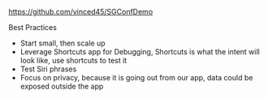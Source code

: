 
https://github.com/vinced45/SGConfDemo

Best Practices
- Start small, then scale up
- Leverage Shortcuts app for Debugging, Shortcuts is what the intent will look like, use shortcuts to  test it
- Test Siri phrases
- Focus on privacy, because it is going out from our app, data could be exposed outside the app
